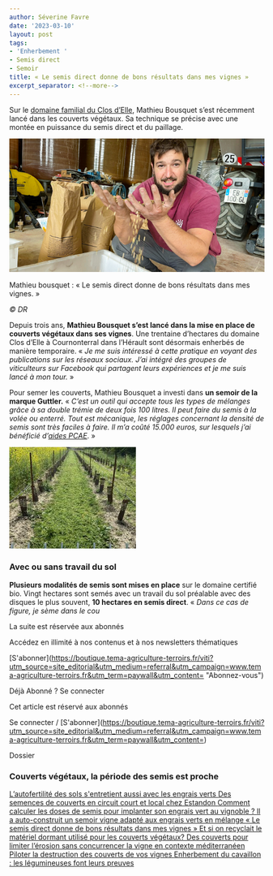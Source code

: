 ```yaml
---
author: Séverine Favre
date: '2023-03-10'
layout: post
tags:
- 'Enherbement '
- Semis direct
- Semoir
title: « Le semis direct donne de bons résultats dans mes vignes »
excerpt_separator: <!--more-->
---
```


Sur le [domaine familial du Clos d’Elle](https://www.leclosdelle.com), Mathieu Bousquet s’est récemment lancé dans les couverts végétaux. Sa technique se précise avec une montée en puissance du semis direct et du paillage.

![](/assets/cb61da032d634ae7c934015aa7dd54f1.jpg)
<!--more-->

Mathieu bousquet : « Le semis direct donne de bons résultats dans mes vignes. »

_© DR_



Depuis trois ans, **Mathieu Bousquet s’est lancé dans la mise en place de couverts végétaux dans ses vignes**. Une trentaine d’hectares du domaine Clos d’Elle à Cournonterral dans l’Hérault sont désormais enherbés de manière temporaire. « _Je me suis intéressé à cette pratique en voyant des publications sur les réseaux sociaux. J’ai intégré des groupes de viticulteurs sur Facebook qui partagent leurs expériences et je me suis lancé à mon tour._ »

Pour semer les couverts, Mathieu Bousquet a investi dans **un semoir de la marque Guttler.** «  _C’est un outil qui accepte tous les types de mélanges grâce à sa double trémie de deux fois 100 litres. Il peut faire du semis à la volée ou enterré. Tout est mécanique, les réglages concernant la densité de semis sont très faciles à faire. Il m’a coûté 15.000 euros, sur lesquels j’ai bénéficié d’[aides PCAE](https://www.tema-agriculture-terroirs.fr/mon-viti/vie-de-lentreprise/les-conditions-des-pcae-2018-sont-connues-857414.php)_. »

![](/assets/93f1cfb7d266d284a4073129278a5d78.jpg)

### Avec ou sans travail du sol

**Plusieurs modalités de semis sont mises en place** sur le domaine certifié bio. Vingt hectares sont semés avec un travail du sol préalable avec des disques le plus souvent, **10 hectares en semis direct**. «  _Dans ce cas de figure, je sème dans le cou_

La suite est réservée aux abonnés

Accédez en illimité à nos contenus et à nos newsletters thématiques

[S'abonner](https://boutique.tema-agriculture-terroirs.fr/viti?utm_source=site_editorial&utm_medium=referral&utm_campaign=www.tema-agriculture-terroirs.fr&utm_term=paywall&utm_content=<?php echo $_SERVER\['HTTP_HOST'\].$_SERVER\['REQUEST_URI'\];?> "Abonnez-vous")

Déjà Abonné ? Se connecter

Cet article est réservé aux abonnés

Se connecter / [S'abonner](https://boutique.tema-agriculture-terroirs.fr/viti?utm_source=site_editorial&utm_medium=referral&utm_campaign=www.tema-agriculture-terroirs.fr&utm_term=paywall&utm_content=<?php echo $_SERVER\['HTTP_HOST'\].$_SERVER\['REQUEST_URI'\];?>)

Dossier

### Couverts végétaux, la période des semis est proche

[  L’autofertilité des sols s'entretient aussi avec les engrais verts  ](/mon-viti/viticulture/lautofertilite-des-sols-sentretient-aussi-avec-les-engrais-verts-852616.php) [  Des semences de couverts en circuit court et local chez Estandon  ](/mon-viti/viticulture/des-semences-de-couverts-en-circuit-court-et-local-chez-estandon-903534.php) [  Comment calculer les doses de semis pour implanter son engrais vert au vignoble ?  ](/mon-viti/viticulture/comment-calculer-les-doses-de-semis-pour-implanter-son-engrais-vert-au-vignoble-852214.php) [  Il a auto-construit un semoir vigne adapté aux engrais verts en mélange  ](/mon-viti/materiel/il-a-auto-construit-un-semoir-vigne-adapte-aux-engrais-verts-en-melange-851915.php) [  « Le semis direct donne de bons résultats dans mes vignes »  ](/mon-viti/viticulture/le-semis-direct-donne-de-bons-resultats-dans-mes-vignes-886257.php) [  Et si on recyclait le matériel dormant utilisé pour les couverts végétaux?  ](/mon-viti/viticulture/bonne-idee-recycler-les-outils-inutilises-sur-les-exploitations-au-service-des-couverts-vegetaux-en-viticulture-901074.php) [  Des couverts pour limiter l’érosion sans concurrencer la vigne en contexte méditerranéen  ](/mon-viti/viticulture/des-couverts-pour-limiter-lerosion-sans-concurrencer-la-vigne-en-contexte-mediterraneen-851372.php) [  Piloter la destruction des couverts de vos vignes  ](/mon-viti/viticulture/piloter-la-destruction-des-couverts-de-vos-vignes-852033.php) [  Enherbement du cavaillon : les légumineuses font leurs preuves  ](/mon-viti/viticulture/enherbement-du-cavaillon-les-legumineuses-font-leurs-preuves-891170.php)